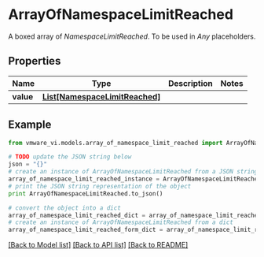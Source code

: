 # ArrayOfNamespaceLimitReached

A boxed array of *NamespaceLimitReached*. To be used in *Any* placeholders. 

## Properties
Name | Type | Description | Notes
------------ | ------------- | ------------- | -------------
**value** | [**List[NamespaceLimitReached]**](NamespaceLimitReached.md) |  | 

## Example

```python
from vmware_vi.models.array_of_namespace_limit_reached import ArrayOfNamespaceLimitReached

# TODO update the JSON string below
json = "{}"
# create an instance of ArrayOfNamespaceLimitReached from a JSON string
array_of_namespace_limit_reached_instance = ArrayOfNamespaceLimitReached.from_json(json)
# print the JSON string representation of the object
print ArrayOfNamespaceLimitReached.to_json()

# convert the object into a dict
array_of_namespace_limit_reached_dict = array_of_namespace_limit_reached_instance.to_dict()
# create an instance of ArrayOfNamespaceLimitReached from a dict
array_of_namespace_limit_reached_form_dict = array_of_namespace_limit_reached.from_dict(array_of_namespace_limit_reached_dict)
```
[[Back to Model list]](../README.md#documentation-for-models) [[Back to API list]](../README.md#documentation-for-api-endpoints) [[Back to README]](../README.md)



